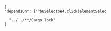 
      ]
      "dependsOn": ["^buSelectoe4.click(elementSelec
  
        "../../**/Cargo.lock"
      ]
